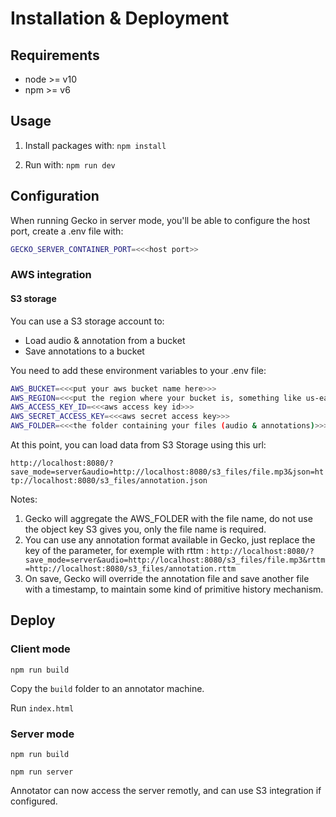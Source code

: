 # Installation & Deployment

## Requirements

* node >= v10
* npm  >= v6

## Usage

1. Install packages with: `npm install`

2. Run with: `npm run dev`

## Configuration

When running Gecko in server mode, you'll be able to configure the host port, create a .env file with:

```bash
GECKO_SERVER_CONTAINER_PORT=<<<host port>>
```

### AWS integration

#### S3 storage

You can use a S3 storage account to:

* Load audio & annotation from a bucket
* Save annotations to a bucket

You need to add these environment variables to your .env file:

```bash
AWS_BUCKET=<<<put your aws bucket name here>>>
AWS_REGION=<<<put the region where your bucket is, something like us-east-3>>>
AWS_ACCESS_KEY_ID=<<<aws access key id>>>
AWS_SECRET_ACCESS_KEY=<<<aws secret access key>>>
AWS_FOLDER=<<<the folder containing your files (audio & annotations)>>>
```

At this point, you can load data from S3 Storage using this url:

`http://localhost:8080/?save_mode=server&audio=http://localhost:8080/s3_files/file.mp3&json=http://localhost:8080/s3_files/annotation.json`

Notes:

1. Gecko will aggregate the AWS_FOLDER with the file name, do not use the object key S3 gives you, only the file name is required.
2. You can use any annotation format available in Gecko, just replace the key of the parameter, for exemple with rttm : `http://localhost:8080/?save_mode=server&audio=http://localhost:8080/s3_files/file.mp3&rttm=http://localhost:8080/s3_files/annotation.rttm`
3. On save, Gecko will override the annotation file and save another file with a timestamp, to maintain some kind of primitive history mechanism.

## Deploy

### Client mode

`npm run build`

Copy the `build` folder to an annotator machine.

Run `index.html`

### Server mode

`npm run build`

`npm run server`

Annotator can now access the server remotly, and can use S3 integration if configured.
